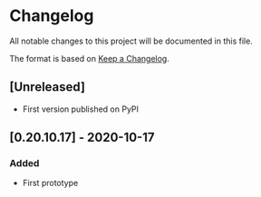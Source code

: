 # Changelog

All notable changes to this project will be documented in this file.

The format is based on [Keep a Changelog](https://keepachangelog.com/en/1.0.0/).

## [Unreleased]

- First version published on PyPI

## [0.20.10.17] - 2020-10-17

### Added

- First prototype
